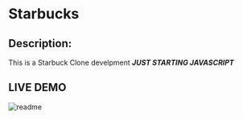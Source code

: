 # Starbucks
## Description:
 This is a Starbuck Clone develpment ___JUST STARTING JAVASCRIPT___


  
## LIVE DEMO 
![readme](https://user-images.githubusercontent.com/76916192/128933669-27e94ec5-07f6-4bea-acc6-bc3f49eb63bd.gif)
